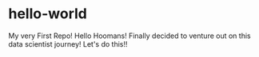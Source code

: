 # hello-world
My very First Repo!
Hello Hoomans! Finally decided to venture out on this data scientist journey! Let's do this!!

